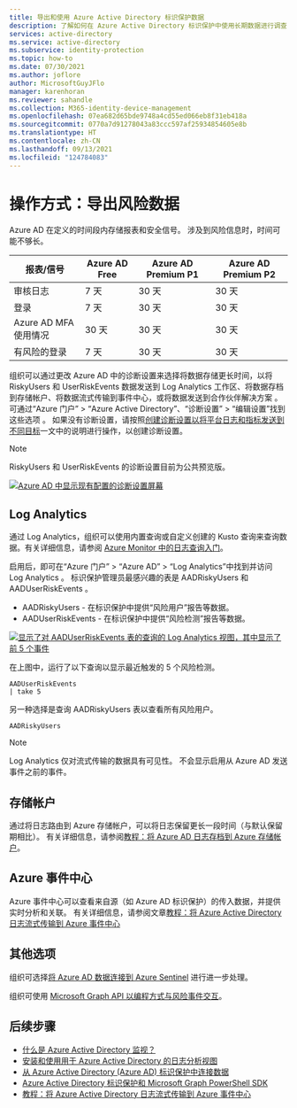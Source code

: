 ```yaml
---
title: 导出和使用 Azure Active Directory 标识保护数据
description: 了解如何在 Azure Active Directory 标识保护中使用长期数据进行调查
services: active-directory
ms.service: active-directory
ms.subservice: identity-protection
ms.topic: how-to
ms.date: 07/30/2021
ms.author: joflore
author: MicrosoftGuyJFlo
manager: karenhoran
ms.reviewer: sahandle
ms.collection: M365-identity-device-management
ms.openlocfilehash: 07ea682d65bde9748a4cd55ed066eb8f31eb418a
ms.sourcegitcommit: 0770a7d91278043a83ccc597af25934854605e8b
ms.translationtype: HT
ms.contentlocale: zh-CN
ms.lasthandoff: 09/13/2021
ms.locfileid: "124784083"
---
```

# <a name="how-to-export-risk-data"></a>操作方式：导出风险数据

Azure AD 在定义的时间段内存储报表和安全信号。 涉及到风险信息时，时间可能不够长。

| 报表/信号 | Azure AD Free | Azure AD Premium P1 | Azure AD Premium P2 |
| --- | --- | --- | --- |
| 审核日志 | 7 天 | 30 天 | 30 天 |
| 登录 | 7 天 | 30 天 | 30 天 |
| Azure AD MFA 使用情况 | 30 天 | 30 天 | 30 天 |
| 有风险的登录 | 7 天 | 30 天 | 30 天 |

组织可以通过更改 Azure AD 中的诊断设置来选择将数据存储更长时间，以将 RiskyUsers 和 UserRiskEvents 数据发送到 Log Analytics 工作区、将数据存档到存储帐户、将数据流式传输到事件中心，或将数据发送到合作伙伴解决方案 。 可通过“Azure 门户” > “Azure Active Directory”、“诊断设置” > “编辑设置”找到这些选项   。 如果没有诊断设置，请按照[创建诊断设置以将平台日志和指标发送到不同目标](../../azure-monitor/essentials/diagnostic-settings.md)一文中的说明进行操作，以创建诊断设置。

>[!NOTE]
>RiskyUsers 和 UserRiskEvents 的诊断设置目前为公共预览版。

[![Azure AD 中显示现有配置的诊断设置屏幕](./media/howto-export-risk-data/change-diagnostic-setting-in-portal.png)](./media/howto-export-risk-data/change-diagnostic-setting-in-portal.png#lightbox)

## <a name="log-analytics"></a>Log Analytics

通过 Log Analytics，组织可以使用内置查询或自定义创建的 Kusto 查询来查询数据。有关详细信息，请参阅 [Azure Monitor 中的日志查询入门](../../azure-monitor/logs/get-started-queries.md)。

启用后，即可在“Azure 门户” > “Azure AD” > “Log Analytics”中找到并访问 Log Analytics  。 标识保护管理员最感兴趣的表是 AADRiskyUsers 和 AADUserRiskEvents 。

- AADRiskyUsers - 在标识保护中提供“风险用户”报告等数据。
- AADUserRiskEvents - 在标识保护中提供“风险检测”报告等数据。

[![显示了对 AADUserRiskEvents 表的查询的 Log Analytics 视图，其中显示了前 5 个事件](./media/howto-export-risk-data/log-analytics-view-query-user-risk-events.png)](./media/howto-export-risk-data/log-analytics-view-query-user-risk-events.png#lightbox)

在上图中，运行了以下查询以显示最近触发的 5 个风险检测。 

```kusto
AADUserRiskEvents
| take 5
```

另一种选择是查询 AADRiskyUsers 表以查看所有风险用户。

```kusto
AADRiskyUsers
```

> [!NOTE]
> Log Analytics 仅对流式传输的数据具有可见性。 不会显示启用从 Azure AD 发送事件之前的事件。

## <a name="storage-account"></a>存储帐户

通过将日志路由到 Azure 存储帐户，可以将日志保留更长一段时间（与默认保留期相比）。 有关详细信息，请参阅[教程：将 Azure AD 日志存档到 Azure 存储帐户](../reports-monitoring/quickstart-azure-monitor-route-logs-to-storage-account.md)。

## <a name="azure-event-hubs"></a>Azure 事件中心

Azure 事件中心可以查看来自源（如 Azure AD 标识保护）的传入数据，并提供实时分析和关联。 有关详细信息，请参阅文章[教程：将 Azure Active Directory 日志流式传输到 Azure 事件中心](../reports-monitoring/tutorial-azure-monitor-stream-logs-to-event-hub.md)

## <a name="other-options"></a>其他选项

组织可选择[将 Azure AD 数据连接到 Azure Sentinel](../../sentinel/data-connectors-reference.md#azure-active-directory-identity-protection) 进行进一步处理。

组织可使用 [Microsoft Graph API 以编程方式与风险事件交互](howto-identity-protection-graph-api.md)。

## <a name="next-steps"></a>后续步骤

- [什么是 Azure Active Directory 监视？](../reports-monitoring/overview-monitoring.md)
- [安装和使用用于 Azure Active Directory 的日志分析视图](../reports-monitoring/howto-install-use-log-analytics-views.md)
- [从 Azure Active Directory (Azure AD) 标识保护中连接数据](../../sentinel/data-connectors-reference.md#azure-active-directory-identity-protection)
- [Azure Active Directory 标识保护和 Microsoft Graph PowerShell SDK](howto-identity-protection-graph-api.md)
- [教程：将 Azure Active Directory 日志流式传输到 Azure 事件中心](../reports-monitoring/tutorial-azure-monitor-stream-logs-to-event-hub.md)